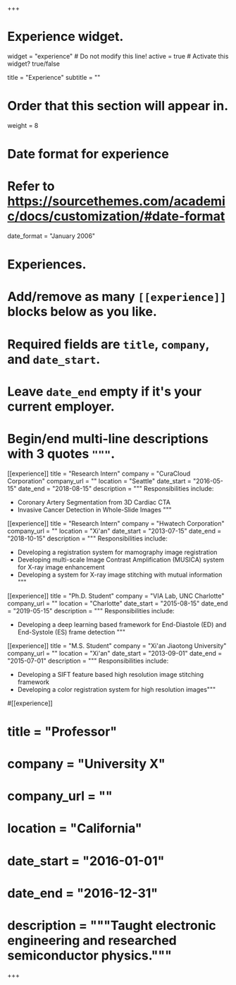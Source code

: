 +++
# Experience widget.
widget = "experience"  # Do not modify this line!
active = true  # Activate this widget? true/false

title = "Experience"
subtitle = ""

# Order that this section will appear in.
weight = 8

# Date format for experience
#   Refer to https://sourcethemes.com/academic/docs/customization/#date-format
date_format = "January 2006"

# Experiences.
#   Add/remove as many `[[experience]]` blocks below as you like.
#   Required fields are `title`, `company`, and `date_start`.
#   Leave `date_end` empty if it's your current employer.
#   Begin/end multi-line descriptions with 3 quotes `"""`.
[[experience]]
  title = "Research Intern"
  company = "CuraCloud Corporation"
  company_url = ""
  location = "Seattle"
  date_start = "2016-05-15"
  date_end = "2018-08-15"
  description = """
  Responsibilities include:
  
  * Coronary Artery Segmentation from 3D Cardiac CTA
  * Invasive Cancer Detection in Whole-Slide Images
  """

[[experience]]
  title = "Research Intern"
  company = "Hwatech Corporation"
  company_url = ""
  location = "Xi'an"
  date_start = "2013-07-15"
  date_end = "2018-10-15"
  description = """
  Responsibilities include:
  
  * Developing a registration system for mamography image registration
  * Developing multi-scale Image Contrast Amplification (MUSICA) system for X-ray image enhancement
  * Developing a system for X-ray image stitching with mutual information
  """

[[experience]]
  title = "Ph.D. Student"
  company = "VIA Lab, UNC Charlotte"
  company_url = ""
  location = "Charlotte"
  date_start = "2015-08-15"
  date_end = "2019-05-15"
  description = """
  Responsibilities include:
  
  * Developing a deep learning based framework for End-Diastole (ED) and End-Systole (ES) frame detection
  """

[[experience]]
  title = "M.S. Student"
  company = "Xi'an Jiaotong University"
  company_url = ""
  location = "Xi'an"
  date_start = "2013-09-01"
  date_end = "2015-07-01"
  description = """
  Responsibilities include:
  
  * Developing a SIFT feature based high resolution image stitching framework
  * Developing a color registration system for high resolution images"""


#[[experience]]
#  title = "Professor"
#  company = "University X"
#  company_url = ""
#  location = "California"
#  date_start = "2016-01-01"
#  date_end = "2016-12-31"
#  description = """Taught electronic engineering and researched semiconductor physics."""

+++
